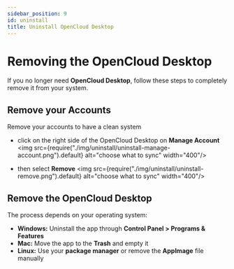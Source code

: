 ```yaml
---
sidebar_position: 9
id: uninstall
title: Uninstall OpenCloud Desktop
---
```


# Removing the OpenCloud Desktop

If you no longer need **OpenCloud Desktop**, follow these steps to completely remove it from your system.

## Remove your Accounts
Remove your accounts to have a clean system

- click on the right side of the OpenCloud Desktop on  **Manage Account** 
<img src={require("./img/uninstall/uninstall-manage-account.png").default} alt="choose what to sync" width="400"/>

- then select **Remove**
<img src={require("./img/uninstall/uninstall-remove.png").default} alt="choose what to sync" width="400"/>

## Remove the OpenCloud Desktop
The process depends on your operating system:

- **Windows:** Uninstall the app through **Control Panel > Programs & Features**
- **Mac:** Move the app to the **Trash** and empty it
- **Linux:** Use your **package manager** or remove the **AppImage** file manually


